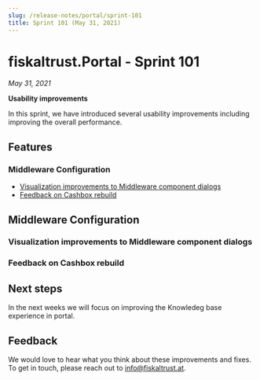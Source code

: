 ```yaml
---
slug: /release-notes/portal/sprint-101
title: Sprint 101 (May 31, 2021)
---
```


# fiskaltrust.Portal - Sprint 101
_May 31, 2021_

**Usability improvements**

In this sprint, we have introduced several usability improvements including improving the overall performance.

## Features

### Middleware Configuration
- [Visualization improvements to Middleware component dialogs](#visualization-improvements-to-middleware-component-dialogs)
- [Feedback on Cashbox rebuild](#feedback-on-cashbox-rebuild)

## Middleware Configuration

### Visualization improvements to Middleware component dialogs
### Feedback on Cashbox rebuild

## Next steps
In the next weeks we will focus on improving the Knowledeg base experience in portal.

## Feedback
We would love to hear what you think about these improvements and fixes. To get in touch, please reach out to [info@fiskaltrust.at](mailto:info@fiskaltrust.at).


